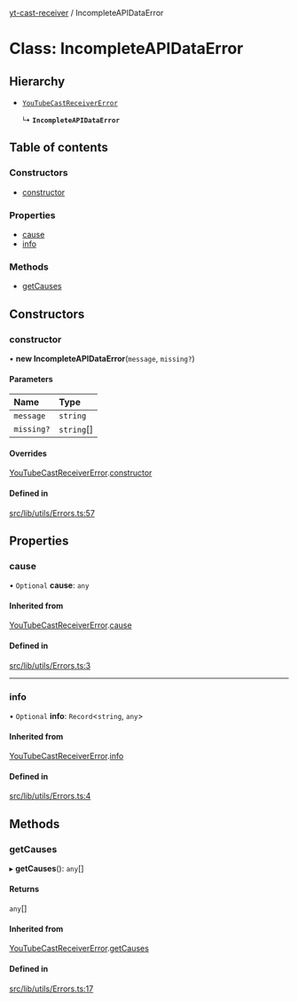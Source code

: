 [yt-cast-receiver](../README.md) / IncompleteAPIDataError

# Class: IncompleteAPIDataError

## Hierarchy

- [`YouTubeCastReceiverError`](YouTubeCastReceiverError.md)

  ↳ **`IncompleteAPIDataError`**

## Table of contents

### Constructors

- [constructor](IncompleteAPIDataError.md#constructor)

### Properties

- [cause](IncompleteAPIDataError.md#cause)
- [info](IncompleteAPIDataError.md#info)

### Methods

- [getCauses](IncompleteAPIDataError.md#getcauses)

## Constructors

### constructor

• **new IncompleteAPIDataError**(`message`, `missing?`)

#### Parameters

| Name | Type |
| :------ | :------ |
| `message` | `string` |
| `missing?` | `string`[] |

#### Overrides

[YouTubeCastReceiverError](YouTubeCastReceiverError.md).[constructor](YouTubeCastReceiverError.md#constructor)

#### Defined in

[src/lib/utils/Errors.ts:57](https://github.com/patrickkfkan/yt-cast-receiver/blob/630ac05/src/lib/utils/Errors.ts#L57)

## Properties

### cause

• `Optional` **cause**: `any`

#### Inherited from

[YouTubeCastReceiverError](YouTubeCastReceiverError.md).[cause](YouTubeCastReceiverError.md#cause)

#### Defined in

[src/lib/utils/Errors.ts:3](https://github.com/patrickkfkan/yt-cast-receiver/blob/630ac05/src/lib/utils/Errors.ts#L3)

___

### info

• `Optional` **info**: `Record`<`string`, `any`\>

#### Inherited from

[YouTubeCastReceiverError](YouTubeCastReceiverError.md).[info](YouTubeCastReceiverError.md#info)

#### Defined in

[src/lib/utils/Errors.ts:4](https://github.com/patrickkfkan/yt-cast-receiver/blob/630ac05/src/lib/utils/Errors.ts#L4)

## Methods

### getCauses

▸ **getCauses**(): `any`[]

#### Returns

`any`[]

#### Inherited from

[YouTubeCastReceiverError](YouTubeCastReceiverError.md).[getCauses](YouTubeCastReceiverError.md#getcauses)

#### Defined in

[src/lib/utils/Errors.ts:17](https://github.com/patrickkfkan/yt-cast-receiver/blob/630ac05/src/lib/utils/Errors.ts#L17)
